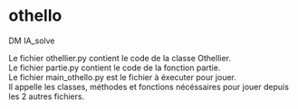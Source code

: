 # othello
DM IA_solve

Le fichier othellier.py contient le code de la classe Othellier.  
Le fichier partie.py contient le code de la fonction partie.  
Le fichier main_othello.py est le fichier à éxecuter pour jouer.  
Il appelle les classes, méthodes et fonctions nécéssaires pour jouer depuis les 2 autres fichiers. 
